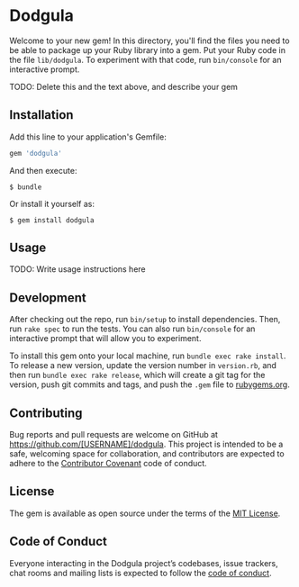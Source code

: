 # Dodgula

Welcome to your new gem! In this directory, you'll find the files you need to be able to package up your Ruby library into a gem. Put your Ruby code in the file `lib/dodgula`. To experiment with that code, run `bin/console` for an interactive prompt.

TODO: Delete this and the text above, and describe your gem

## Installation

Add this line to your application's Gemfile:

```ruby
gem 'dodgula'
```

And then execute:

    $ bundle

Or install it yourself as:

    $ gem install dodgula

## Usage

TODO: Write usage instructions here

## Development

After checking out the repo, run `bin/setup` to install dependencies. Then, run `rake spec` to run the tests. You can also run `bin/console` for an interactive prompt that will allow you to experiment.

To install this gem onto your local machine, run `bundle exec rake install`. To release a new version, update the version number in `version.rb`, and then run `bundle exec rake release`, which will create a git tag for the version, push git commits and tags, and push the `.gem` file to [rubygems.org](https://rubygems.org).

## Contributing

Bug reports and pull requests are welcome on GitHub at https://github.com/[USERNAME]/dodgula. This project is intended to be a safe, welcoming space for collaboration, and contributors are expected to adhere to the [Contributor Covenant](http://contributor-covenant.org) code of conduct.

## License

The gem is available as open source under the terms of the [MIT License](https://opensource.org/licenses/MIT).

## Code of Conduct

Everyone interacting in the Dodgula project’s codebases, issue trackers, chat rooms and mailing lists is expected to follow the [code of conduct](https://github.com/[USERNAME]/dodgula/blob/master/CODE_OF_CONDUCT.md).
